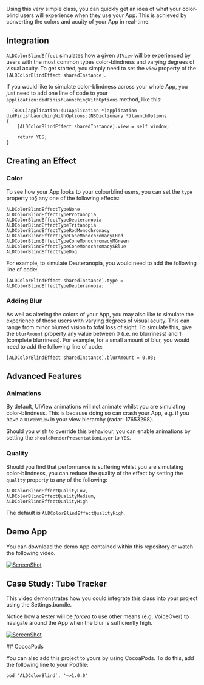 Using this very simple class, you can quickly get an idea of what your color-blind users will experience when they use your App. This is achieved by converting the colors and acuity of your App in real-time.

## Integration

`ALDColorBlindEffect` simulates how a given `UIView` will be experienced by users with the most common types color-blindness and varying degrees of visual acuity. To get started, you simply need to set the `view` property of the `[ALDColorBlindEffect sharedInstance]`.

If you would like to simulate color-blindness across your whole App, you just need to add one line of code to your `application:didFinishLaunchingWithOptions` method, like this:

```
- (BOOL)application:(UIApplication *)application didFinishLaunchingWithOptions:(NSDictionary *)launchOptions
{
    [ALDColorBlindEffect sharedInstance].view = self.window;

    return YES;
}
```

## Creating an Effect

### Color

To see how your App looks to your colourblind users, you can set the `type` property to§ any one of the following effects:

```
ALDColorBlindEffectTypeNone
ALDColorBlindEffectTypeProtanopia
ALDColorBlindEffectTypeDeuteranopia
ALDColorBlindEffectTypeTritanopia
ALDColorBlindEffectTypeRodMonochromacy
ALDColorBlindEffectTypeConeMonochromacyLRed
ALDColorBlindEffectTypeConeMonochromacyMGreen
ALDColorBlindEffectTypeConeMonochromacySBlue
ALDColorBlindEffectTypeDog
```

For example, to simulate Deuteranopia, you would need to add the following line of code:

```
[ALDColorBlindEffect sharedInstance].type = ALDColorBlindEffectTypeDeuteranopia;
```

### Adding Blur

As well as altering the colors of your App, you may also like to simulate the experience of those users with varying degrees of visual acuity. This can range from minor blurred vision to total loss of sight. To simulate this, give the `blurAmount` property any value between 0 (i.e. no blurriness) and 1 (complete blurriness). For example, for a small amount of blur, you would need to add the following line of code:

```
[ALDColorBlindEffect sharedInstance].blurAmount = 0.03;
```

## Advanced Features

### Animations

By default, UIView animations will not animate whilst you are simulating color-blindness. This is because doing so can crash your App, e.g. if you have a `UIWebView` in your view hierarchy (radar: 17653298). 

Should you wish to override this behaviour, you can enable animations by setting the `shouldRenderPresentationLayer` to `YES`.

### Quality

Should you find that performance is suffering whilst you are simulating color-blindness, you can reduce the quality of the effect by setting the `quality` property to any of the following:

```
ALDColorBlindEffectQualityLow,
ALDColorBlindEffectQualityMedium,
ALDColorBlindEffectQualityHigh
``` 

The default is `ALDColorBlindEffectQualityHigh`.

## Demo App

You can download the demo App contained within this repository or watch the following video.

[![ScreenShot](https://raw.github.com/andydrizen/ALDColorBlindEffect/master/VideoDemoScreenshot.png)](http://youtu.be/wvHwPBX0wVk)

## Case Study: Tube Tracker

This video demonstrates how you could integrate this class into your project using the Settings.bundle.

Notice how a tester will be *forced* to use other means (e.g. VoiceOver) to navigate around the App when the blur is sufficiently high.

[![ScreenShot](https://raw.github.com/andydrizen/ALDColorBlindEffect/master/VideoCaseStudyScreenshot.png)](http://youtu.be/Tb8TGJvYOx4)

## CocoaPods

You can also add this project to yours by using CocoaPods. To do this, add the following line to your Podfile:

```
pod 'ALDColorBlind`, '~>1.0.0'
```

